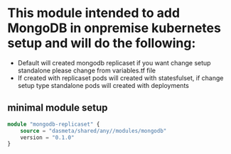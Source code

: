 # This module intended to add MongoDB  in onpremise kubernetes setup and will do the following: 
* Default will created mongodb replicaset if you want change setup standalone please change from variables.tf file
* If created with replicaset pods will created with statesfulset, if change setup type standalone pods will created with deployments


## minimal module setup
```terraform
module "mongodb-replicaset" {
    source = "dasmeta/shared/any//modules/mongodb"
    version = "0.1.0"
}
